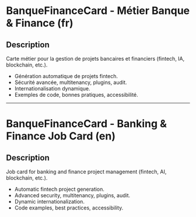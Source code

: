 # BanqueFinanceCard - Métier Banque & Finance (fr)

## Description
Carte métier pour la gestion de projets bancaires et financiers (fintech, IA, blockchain, etc.).

- Génération automatique de projets fintech.
- Sécurité avancée, multitenancy, plugins, audit.
- Internationalisation dynamique.
- Exemples de code, bonnes pratiques, accessibilité.

---

# BanqueFinanceCard - Banking & Finance Job Card (en)

## Description
Job card for banking and finance project management (fintech, AI, blockchain, etc.).

- Automatic fintech project generation.
- Advanced security, multitenancy, plugins, audit.
- Dynamic internationalization.
- Code examples, best practices, accessibility.
